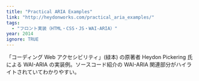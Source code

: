 ```yaml
---
title: "Practical ARIA Examples"
link: "http://heydonworks.com/practical_aria_examples/"
tags:
  - "フロント実装（HTML・CSS・JS・WAI-ARIA）"
year: 2014
ignore: TRUE
---
```


「コーディング Web アクセシビリティ」(緑本) の原著者 Heydon Pickering 氏による WAI-ARIA の実装例。ソースコード紹介の WAI-ARIA 関連部分がハイライトされていてわかりやすい。

